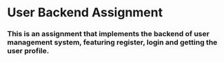 # User Backend Assignment
### This is an assignment that implements the backend of user management system, featuring register, login and getting the user profile.
